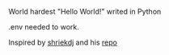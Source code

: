 World hardest "Hello World!" writed in Python

.env needed to work.

Inspired by [shriekdj](https://github.com/shriekdj) and his [repo](https://github.com/shriekdj/hello-world-py)
